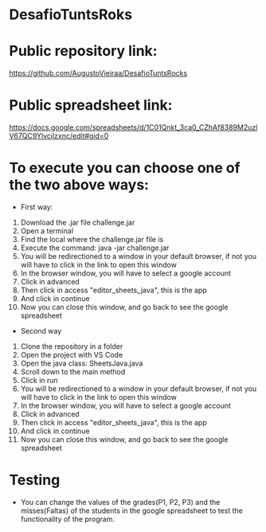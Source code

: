 # DesafioTuntsRoks
# Public repository link:
https://github.com/AugustoVieiraa/DesafioTuntsRocks

# Public spreadsheet link:
https://docs.google.com/spreadsheets/d/1C01Qnkt_3ca0_CZhAf8389M2uzlV67QC9Ylvcilzxnc/edit#gid=0

# To execute you can choose one of the two above ways:

- First way:
1. Download the .jar file challenge.jar
2. Open a terminal
3. Find the local where the challenge.jar file is
4. Execute the command: java -jar challenge.jar
5. You will be redirectioned to a window in your default browser, if not you will have to click in the link to open this window
6. In the browser window, you will have to select a google account
7. Click in advanced
8. Then click in access "editor_sheets_java", this is the app
9. And click in continue
10. Now you can close this window, and go back to see the google spreadsheet

- Second way
1. Clone the repository in a folder
2. Open the project with VS Code
3. Open the java class: SheetsJava.java
4. Scroll down to the main method
5. Click in run
6. You will be redirectioned to a window in your default browser, if not you will have to click in the link to open this window
7. In the browser window, you will have to select a google account
8. Click in advanced
9. Then click in access "editor_sheets_java", this is the app
10. And click in continue
11. Now you can close this window, and go back to see the google spreadsheet

# Testing
- You can change the values of the grades(P1, P2, P3) and the misses(Faltas) of the students in the google spreadsheet to test the functionality of the program.